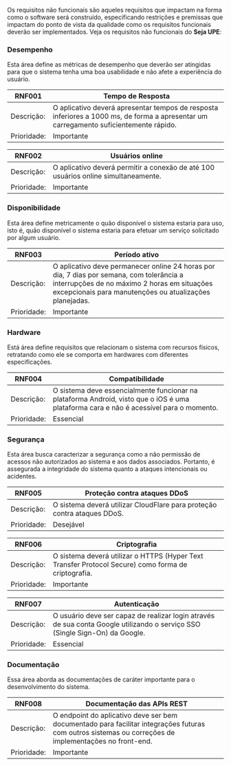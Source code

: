 Os requisitos não funcionais são aqueles requisitos que impactam na forma como o software será construído, especificando restrições e premissas que impactam do ponto de vista da qualidade como os requisitos funcionais deverão ser implementados. Veja os requisitos não funcionais do **Seja UPE**:

### Desempenho
Esta área define as métricas de desempenho que deverão ser atingidas para que o sistema tenha uma boa usabilidade e não afete a experiência do usuário.

| RNF001 | Tempo de Resposta |
| --- | --- |
| Descrição: | O aplicativo deverá apresentar tempos de resposta inferiores a 1000 ms, de forma a apresentar um carregamento suficientemente rápido. |
| Prioridade: | Importante |


| RNF002 | Usuários online |
| --- | --- |
| Descrição: | O aplicativo deverá permitir a conexão de até 100 usuários online simultaneamente. |
| Prioridade: | Importante |

### Disponibilidade
Esta área define metricamente o quão disponível o sistema estaria para uso, isto é, quão disponível o sistema estaria para efetuar um serviço solicitado por algum usuário.

| RNF003 | Período ativo |
| --- | --- |
| Descrição: | O aplicativo deve permanecer online 24 horas por dia, 7 dias por semana, com tolerância a interrupções de no máximo 2 horas em situações excepcionais para manutenções ou atualizações planejadas. |
| Prioridade: | Importante |

### Hardware
Está área define requisitos que relacionam o sistema com recursos físicos, retratando como ele se comporta em hardwares com diferentes especificações.

| RNF004 | Compatibilidade |
| --- | --- |
| Descrição: | O sistema deve essencialmente funcionar na plataforma Android, visto que o iOS é uma plataforma cara e não é acessível para o momento. |
| Prioridade: | Essencial |

### Segurança
Esta área busca caracterizar a segurança como a não permissão de acessos não autorizados ao sistema e aos dados associados. Portanto, é assegurada a integridade do sistema quanto a ataques intencionais ou acidentes.

| RNF005 | Proteção contra ataques DDoS |
| --- | --- |
| Descrição: | O sistema deverá utilizar CloudFlare para proteção contra ataques DDoS. |
| Prioridade: | Desejável |

| RNF006 | Criptografia |
| --- | --- |
| Descrição: | O sistema deverá utilizar o HTTPS (Hyper Text Transfer Protocol Secure) como forma de criptografia. |
| Prioridade: | Importante |

| RNF007 | Autenticação |
| --- | --- |
| Descrição: | O usuário deve ser capaz de realizar login através de sua conta Google utilizando o serviço SSO (Single Sign-On) da Google. |
| Prioridade: | Essencial |

### Documentação
Essa área aborda as documentações de caráter importante para o desenvolvimento do sistema.

| RNF008 | Documentação das APIs REST |
| --- | --- |
| Descrição: | O endpoint do aplicativo deve ser bem documentado para facilitar integrações futuras com outros sistemas ou correções de implementações no front-end. |
| Prioridade: | Importante |